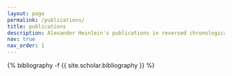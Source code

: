 ```yaml
---
layout: page
permalink: /publications/
title: publications
description: Alexander Heinlein's publications in reversed chronological order.
nav: true
nav_order: 1
---
```

<!-- _pages/publications.md -->
<div class="publications">

{% bibliography -f {{ site.scholar.bibliography }} %}

</div>
